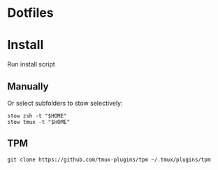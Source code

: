 # Dotfiles

# Install

Run install script

## Manually

Or select subfolders to stow selectively:

```
stow zsh -t "$HOME"
stow tmux -t "$HOME"
```

## TPM

```
git clone https://github.com/tmux-plugins/tpm ~/.tmux/plugins/tpm
```
